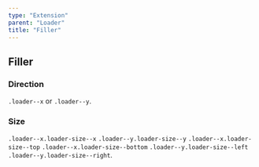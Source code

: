 ```yaml
---
type: "Extension"
parent: "Loader"
title: "Filler"
---
```


## Filler

### Direction

`.loader--x` or `.loader--y`.

<demo>
  <demovanilla src="inline/demo/loader/filler-x">
  </demovanilla>
  <demovanilla src="inline/demo/loader/filler-y">
  </demovanilla>
</demo>

### Size

`.loader--x.loader-size--x` `.loader--y.loader-size--y` `.loader--x.loader-size--top` `.loader--x.loader-size--bottom` `.loader--y.loader-size--left` `.loader--y.loader-size--right`.

<demo>
  <demovanilla src="inline/demo/loader/filler-size-x">
  </demovanilla>
  <demovanilla src="inline/demo/loader/filler-size-y">
  </demovanilla>
  <demovanilla src="inline/demo/loader/filler-size-top">
  </demovanilla>
  <demovanilla src="inline/demo/loader/filler-size-bottom">
  </demovanilla>
  <demovanilla src="inline/demo/loader/filler-size-left">
  </demovanilla>
  <demovanilla src="inline/demo/loader/filler-size-right">
  </demovanilla>
</demo>

